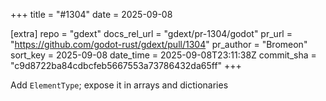 +++
title = "#1304"
date = 2025-09-08

[extra]
repo = "gdext"
docs_rel_url = "gdext/pr-1304/godot"
pr_url = "https://github.com/godot-rust/gdext/pull/1304"
pr_author = "Bromeon"
sort_key = 2025-09-08
date_time = 2025-09-08T23:11:38Z
commit_sha = "c9d8722ba84cdbcfeb5667553a73786432da65ff"
+++

Add `ElementType`; expose it in arrays and dictionaries
